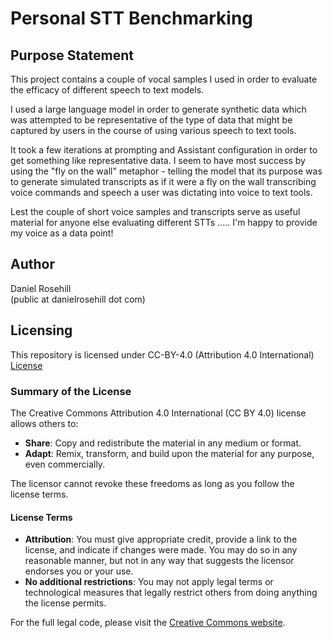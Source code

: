 # Personal STT Benchmarking

## Purpose Statement

This project contains a couple of vocal samples I used in order to evaluate the efficacy of different speech to text models. 

I used a large language model in order to generate synthetic data which was attempted to be representative of the type of data that might be captured by users in the course of using various speech to text tools. 

It took a few iterations at prompting and Assistant configuration in order to get something like representative data. I seem to have most success by using the "fly on the wall" metaphor - telling the model that its purpose was to generate simulated transcripts as if it were a fly on the wall transcribing voice commands and speech a user was dictating into voice to text tools.

Lest the couple of short voice samples and transcripts serve as useful material for anyone else evaluating different STTs ..... I'm happy to provide my voice as a data point!

## Author

Daniel Rosehill  
(public at danielrosehill dot com)

## Licensing

This repository is licensed under CC-BY-4.0 (Attribution 4.0 International) 
[License](https://creativecommons.org/licenses/by/4.0/)

### Summary of the License
The Creative Commons Attribution 4.0 International (CC BY 4.0) license allows others to:
- **Share**: Copy and redistribute the material in any medium or format.
- **Adapt**: Remix, transform, and build upon the material for any purpose, even commercially.

The licensor cannot revoke these freedoms as long as you follow the license terms.

#### License Terms
- **Attribution**: You must give appropriate credit, provide a link to the license, and indicate if changes were made. You may do so in any reasonable manner, but not in any way that suggests the licensor endorses you or your use.
- **No additional restrictions**: You may not apply legal terms or technological measures that legally restrict others from doing anything the license permits.

For the full legal code, please visit the [Creative Commons website](https://creativecommons.org/licenses/by/4.0/legalcode).